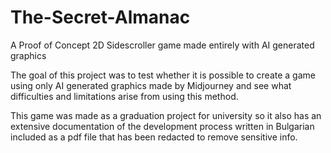 # The-Secret-Almanac
A Proof of Concept 2D Sidescroller game made entirely with AI generated graphics

The goal of this project was to test whether it is possible to create a game using only AI generated graphics made by Midjourney and see what difficulties and limitations arise from using this method. 

This game was made as a graduation project for university so it also has an extensive documentation of the development process written in Bulgarian included as a pdf file that has been redacted to remove sensitive info.
